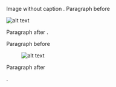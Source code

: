 Image without caption
.
Paragraph before

![alt text](/image.png)

Paragraph after
.
<section>
<p>Paragraph before</p>
<figure><img src="/image.png" alt="alt text"></figure>
<p>Paragraph after</p>
</section>
.
